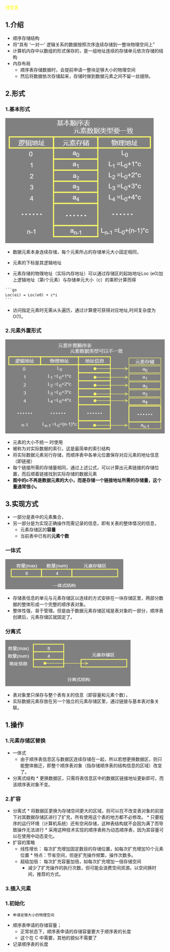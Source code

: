 <font sinze=5 color=yellow>线性表</font>

## 1.介绍

*   顺序存储结构
*    将“具有 '一对一' 逻辑关系的数据按照次序连续存储到一整块物理空间上” 
*   计算机内存中以数组的形式保存的，是一组地址连续的存储单元依次存储的结构
*   内存布局
    *    顺序表存储数据时，会提前申请一整块足够大小的物理空间 
    *    然后将数据依次存储起来，存储时做到数据元素之间不留一丝缝隙。 



## 2.形式

### 1.基本形式

![1597401077015](1597401077015.png)

*    数据元素本身连续存储，每个元素所占的存储单元大小固定相同， 

*    元素的下标是其逻辑地址 

*    元素存储的物理地址（实际内存地址）可以通过存储区的起始地址Loc (e0)加上逻辑地址（第i个元素）与存储单元大小（c）的乘积计算而得 

    ```go
    Loc(ei) = Loc(e0) + c*i 
    ```

*    访问指定元素时无需从头遍历，通过计算便可获得对应地址,时间复杂度为O(1)。 

### 2.元素外置形式

![1597401113275](1597401113275.png)

*    元素的大小不统一 时使用
*    被称为对实际数据的索引，这是最简单的索引结构 
*    将实际数据元素另行存储，而顺序表中各单元位置保存对应元素的地址信息（即链接） 
*    每个链接所需的存储量相同，通过上述公式，可以计算出元素链接的存储位置，而后顺着链接找到实际存储的数据元素 
*    **图中的c不再是数据元素的大小，而是存储一个链接地址所需的存储量，这个量通常很小。** 

## 3.实现方式

*    一部分是表中的元素集合，
*   另一部分是为实现正确操作而需记录的信息，即有关表的整体情况的信息，
    *   元素存储区的**容量**
    *   当前表中已有的**元素个数**

### 一体式

![1597402299646](1597402299646.png)

*    存储表信息的单元与元素存储区以连续的方式安排在一块存储区里，两部分数据的整体形成一个完整的顺序表对象。
*    整体性强，易于管理。但是由于数据元素存储区域是表对象的一部分，顺序表创建后，元素存储区就固定了。 

### 分离式

![1597402391704](1597402391704.png)

*    表对象里只保存与整个表有关的信息（即容量和元素个数），
*   实际数据元素存放在另一个独立的元素存储区里，通过链接与基本表对象关联。 



## 1.操作

### 1.元素存储区替换

*   一体式
    *    由于顺序表信息区与数据区连续存储在一起，所以若想更换数据区，则只能整体搬迁，即整个顺序表对象（指存储顺序表的结构信息的区域）改变了。 
*    分离式结构 
    *    更换数据区，只需将表信息区中的数据区链接地址更新即可，而该顺序表对象不变。 

### 2.扩容

*    分离式
    *    将数据区更换为存储空间更大的区域，则可以在不改变表对象的前提下对其数据存储区进行了扩充，所有使用这个表的地方都不必修改。 
    *    只要程序的运行环境（计算机系统）还有空闲存储，这种表结构就不会因为满了而导致操作无法进行 
    *    采用这种技术实现的顺序表称为动态顺序表，因为其容量可以在使用中动态变化。 
*   扩容的策略
    *    线性增长：  每次扩充增加固定数目的存储位置，如每次扩充增加10个元素位置 
        *    特点：节省空间，但是扩充操作频繁，操作次数多。 
    *   超级加倍：  每次扩充容量加倍，如每次扩充增加一倍存储空间 
        *    减少了扩充操作的执行次数，但可能会浪费空间资源。以空间换时间，推荐的方式。 

### 3.插入元素



### 1.初始化

*     申请足够大小的物理空间 
*   顺序表申请的存储容量； 
    *   正常状态下，顺序表申请的存储容量要大于顺序表的长度  
    *   这个在 C 中需要，其他的貌似不需要了
*    记录顺序表的长度 